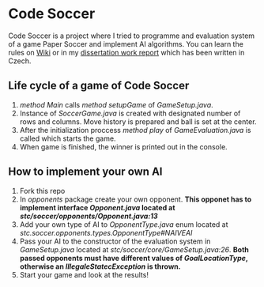 # Code Soccer

Code Soccer is a project where I tried to programme and evaluation system of a game Paper Soccer and implement AI algorithms. You can learn the rules on [Wiki](https://en.wikipedia.org/wiki/Paper_soccer) or in my [dissertation work report](https://github.com/StudentTraineeCenter/code-soccer/blob/master/Wodecki_AbsolventskaPrace.pdf) which has been written in Czech.

## Life cycle of a game of Code Soccer
1. _method Main_ calls _method setupGame_ of _GameSetup.java_.
2. Instance of _SoccerGame.java_ is created with designated number of rows and columns. Move history is prepared and ball is set at the center.
3. After the initialization proccess _method play_ of _GameEvaluation.java_ is called which starts the game.
4. When game is finished, the winner is printed out in the console.

## How to implement your own AI
1. Fork this repo
2. In _opponents_ package create your own opponent. **This opponet has to implement interface _Opponent.java_ located at _stc/soccer/opponents/Opponent.java:13_**
3. Add your own type of AI to _OpponentType.java_ enum located at _stc.soccer.opponents.types.OpponentType#NAIVEAI_
4. Pass your AI to the constructor of the evaluation system in _GameSetup.java_ located at _stc/soccer/core/GameSetup.java:26_. **Both passed opponents must have different values of _GoalLocationType_, otherwise an _IllegaleStatecException_ is thrown.**
5. Start your game and look at the results!
